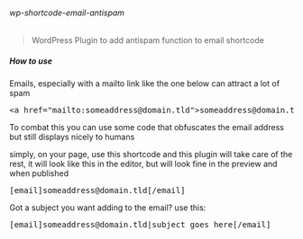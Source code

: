 ###### wp-shortcode-email-antispam

> WordPress Plugin to add antispam function to email shortcode



##### How to use

<p>Emails, especially with a mailto link like the one below  can attract a lot of spam
<pre>&lt;a href="mailto:someaddress@domain.tld"&gt;someaddress@domain.tld&lt;/a&gt;</pre>
To combat this you can use some code that obfuscates the email address but still displays nicely to humans</p>
simply, on your page, use this shortcode and this plugin will take care of the rest, it will look like this in the editor, but will look fine in the preview and when published</p>
<pre>[email]someaddress@domain.tld[/email]</pre>
<p>Got a subject you want adding to the email? use this:
<pre>[email]someaddress@domain.tld|subject goes here[/email]</pre>
